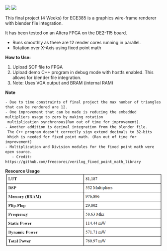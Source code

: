 ![](Cube1.gif)
![](Cube2.gif)

This final project (4 Weeks) for ECE385 is a graphics wire-frame renderer with blender file integration.

It has been tested on 
an Altera FPGA on the DE2-115 board. 

- Runs smoothly as there are 12 render cores running in parallel. 
- Rotation over X-Axis using fixed point math


**How to Use:**

1. Upload SOF file to FPGA 
2. Upload demo C++ program in debug mode with hostfs enabled. This allows for blender file integration. 
3. Note: Uses VGA output and BRAM (internal RAM)

**Note**

	- Due to time constraints of final project the max number of triangles that can be rendered are 12.
	- One improvement that can be made is reducing the embedded multipliers usage to zero by making rotation 
	 multiplication synchronous(Ran out of time for improvement). 
	- Another addition is decimal integration from the blender file.
	 The C++ program doesn't correctly sign extend decimals to 32-bits 
	 Which is needed for fixed point math. (Ran out of time for improvement) 
	- Multiplication and Division modules for the fixed point math were open source.
	   - Credit: https://github.com/freecores/verilog_fixed_point_math_library


**Resource Usage**
![](Resource_Usage.PNG)


